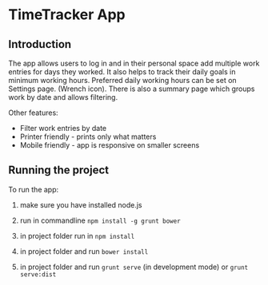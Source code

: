 TimeTracker App
====

Introduction
----
The app allows users to log in and in their personal space add multiple work entries for days they worked.
It also helps to track their daily goals in minimum working hours. 
Preferred daily working hours can be set on Settings page. (Wrench icon).
There is also a summary page which groups work by date and allows filtering.

Other features:
  - Filter work entries by date
  - Printer friendly - prints only what matters
  - Mobile friendly - app is responsive on smaller screens


Running the project
----
To run the app:

1) make sure you have installed node.js

2) run in commandline `npm install -g grunt bower`

3) in project folder run in `npm install`

4) in project folder and run `bower install`

5) in project folder and run `grunt serve` (in development mode) or `grunt serve:dist`
